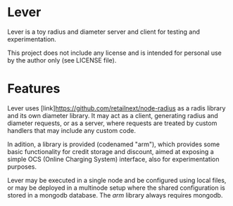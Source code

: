 Lever
=====
Lever is a toy radius and diameter server and client for testing and experimentation.

This project does not include any license and is intended for personal use by the author only (see LICENSE file).

# Features

Lever uses [link]https://github.com/retailnext/node-radius as a radis library and its own diameter library. It may act as a client, generating radius and diameter requests, or as a server, where requests are treated by custom handlers that may include any custom code.

In adition, a library is provided (codenamed "arm"), which provides some basic functionality for credit storage and discount, aimed at exposing a simple OCS (Online Charging System) interface, also for experimentation purposes.

Lever may be executed in a single node and be configured using local files, or may be deployed in a multinode setup where the shared configuration is stored in a mongodb database. The *arm* library always requires mongodb.




